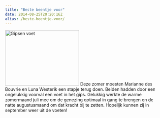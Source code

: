 ```yaml
---
title: "Beste beentje voor"
date: 2014-08-25T20:20:16Z
alias: /beste-beentje-voor/
---
```

<img class="alignleft size-medium wp-image-764" src="https://res.cloudinary.com/piith/image/upload/2014/08/gipsen-voet-240x180.jpg" alt="Gipsen voet" width="240" height="180" /> Deze zomer moesten Marianne des Bouvrie en Luna Westerik een stapje terug doen.
Beiden hadden door een ongelukkig voorval een voet in het gips.
Gelukkig werkte de warme zomermaand juli mee om de genezing optimaal in gang te brengen en de natte augustusmaand om dat kracht bij te zetten.
Hopelijk kunnen zij in september weer uit de voeten!